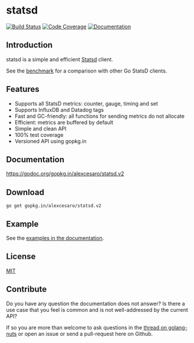 # statsd
[![Build Status](https://travis-ci.org/alexcesaro/statsd.svg?branch=v2)](https://travis-ci.org/alexcesaro/statsd) [![Code Coverage](http://gocover.io/_badge/gopkg.in/alexcesaro/statsd.v2)](http://gocover.io/gopkg.in/alexcesaro/statsd.v2) [![Documentation](https://godoc.org/gopkg.in/alexcesaro/statsd.v2?status.svg)](https://godoc.org/gopkg.in/alexcesaro/statsd.v2)

## Introduction

statsd is a simple and efficient [Statsd](https://github.com/etsy/statsd)
client.

See the [benchmark](https://github.com/alexcesaro/statsdbench) for a comparison
with other Go StatsD clients.

## Features

- Supports all StatsD metrics: counter, gauge, timing and set
- Supports InfluxDB and Datadog tags
- Fast and GC-friendly: all functions for sending metrics do not allocate
- Efficient: metrics are buffered by default
- Simple and clean API
- 100% test coverage
- Versioned API using gopkg.in


## Documentation

https://godoc.org/gopkg.in/alexcesaro/statsd.v2


## Download

    go get gopkg.in/alexcesaro/statsd.v2


## Example

See the [examples in the documentation](https://godoc.org/gopkg.in/alexcesaro/statsd.v2#example-package).


## License

[MIT](LICENSE)


## Contribute

Do you have any question the documentation does not answer? Is there a use case
that you feel is common and is not well-addressed by the current API?

If so you are more than welcome to ask questions in the
[thread on golang-nuts](https://groups.google.com/d/topic/golang-nuts/Tz6t4_iLgnw/discussion)
or open an issue or send a pull-request here on Github.
